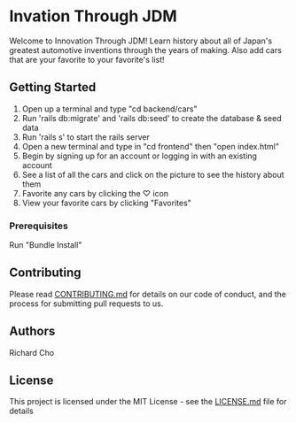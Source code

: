 # Invation Through JDM

Welcome to Innovation Through JDM! Learn history about all of Japan's greatest automotive inventions through the years of making. Also add cars that are your favorite to your favorite's list!

## Getting Started

1. Open up a terminal and type "cd backend/cars"
2. Run 'rails db:migrate' and 'rails db:seed' to create the database & seed data
3. Run 'rails s' to start the rails server
4. Open a new terminal and type in "cd frontend" then "open index.html"
5. Begin by signing up for an account or logging in with an existing account
6. See a list of all the cars and click on the picture to see the history about them
7. Favorite any cars by clicking the ♡ icon
8. View your favorite cars by clicking "Favorites"

### Prerequisites

Run "Bundle Install"

## Contributing

Please read [CONTRIBUTING.md](https://gist.github.com/PurpleBooth/b24679402957c63ec426) for details on our code of conduct, and the process for submitting pull requests to us.

## Authors

Richard Cho

## License

This project is licensed under the MIT License - see the [LICENSE.md](LICENSE.md) file for details
